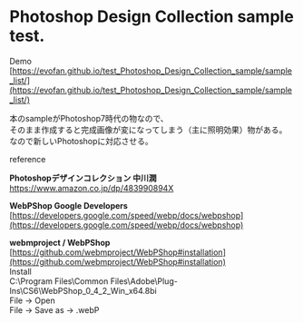 # Photoshop Design Collection sample test.

Demo  
[https://evofan.github.io/test_Photoshop_Design_Collection_sample/sample_list/](https://evofan.github.io/test_Photoshop_Design_Collection_sample/sample_list/)  

本のsampleがPhotoshop7時代の物なので、  
そのまま作成すると完成画像が変になってしまう（主に照明効果）物がある。  
なので新しいPhotoshopに対応させる。  

reference  

**Photoshopデザインコレクション 中川潤**  
[https://www.amazon.co.jp/dp/483990894X
](https://www.amazon.co.jp/dp/483990894X
)  

**WebPShop Google Developers**  
[https://developers.google.com/speed/webp/docs/webpshop](https://developers.google.com/speed/webp/docs/webpshop)  

**webmproject / WebPShop**  
[https://github.com/webmproject/WebPShop#installation](https://github.com/webmproject/WebPShop#installation)  
Install  
C:\Program Files\Common Files\Adobe\Plug-Ins\CS6\WebPShop_0_4_2_Win_x64.8bi  
File -> Open  
File -> Save as -> .webP  
